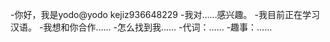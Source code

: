 -你好，我是yodo@yodo kejiz936648229
-我对……感兴趣。
-我目前正在学习汉语。
-我想和你合作……
-怎么找到我……
-代词：……
-趣事：……

<!---
kejiz936648229/kejiz936648229是一个特殊的存储库，因为它的'README.md（这个文件）会出现在您的GitHub配置文件中。
您可以单击预览链接查看更改。
--->
